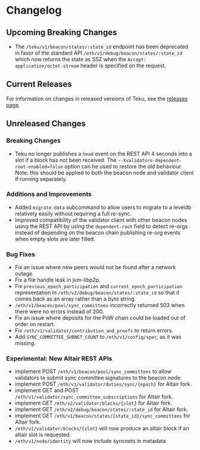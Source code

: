 # Changelog

## Upcoming Breaking Changes
- The `/teku/v1/beacon/states/:state_id` endpoint has been deprecated in favor of the standard API `/eth/v1/debug/beacon/states/:state_id` which now returns the state as SSZ when the `Accept: application/octet-stream` header is specified on the request.

## Current Releases
For information on changes in released versions of Teku, see the [releases page](https://github.com/ConsenSys/teku/releases).

## Unreleased Changes

### Breaking Changes
- Teku no longer publishes a `head` event on the REST API 4 seconds into a slot if a block has not been received. 
  The `--Xvalidators-dependent-root-enabled=false` option can be used to restore the old behaviour.
  Note: this should be applied to both the beacon node and validator client if running separately.

### Additions and Improvements
- Added `migrate-data` subcommand to allow users to migrate to a leveldb relatively easily without requiring a full re-sync.
- Improved compatibility of the validator client with other beacon nodes using the REST API by using 
  the `dependent-root` field to detect re-orgs instead of depending on the beacon chain publishing re-org events when empty slots are later filled.

### Bug Fixes
- Fix an issue where new peers would not be found after a network outage.
- Fix a file handle leak in jvm-libp2p.
- Fix `previous_epoch_participation` and `current_epoch_participation` representation in 
  `/eth/v2/debug/beacon/states/:state_id` so that it comes back as an array rather than a byte string.
- `/eth/v1/beacon/pool/sync_committees` incorrectly returned 503 when there were no errors instead of 200.
- Fix an issue where deposits for the PoW chain could be loaded out of order on restart.
- Fix `/eth/v1/validator/contribution_and_proofs` to return errors.
- Add `SYNC_COMMITTEE_SUBNET_COUNT` to `/eth/v1/config/spec`, as it was missing.

### Experimental: New Altair REST APIs
- implement POST `/eth/v1/beacon/pool/sync_committees` to allow validators to submit sync committee signatures to the beacon node.
- implement POST `/eth/v1/validator/duties/sync/{epoch}` for Altair fork.
- implement GET and POST `/eth/v1/validator/sync_committee_subscriptions` for Altair fork.
- implement GET `/eth/v2/validator/blocks/{slot}` for Altair fork.
- implement GET `/eth/v2/debug/beacon/states/:state_id` for Altair fork.
- implement GET `/eth/v1/beacon/states/{state_id}/sync_committees` for Altair fork.
- `/eth/v1/validator/blocks/{slot}` will now produce an altair block if an altair slot is requested.
- `/eth/v1/node/identity` will now include syncnets in metadata
